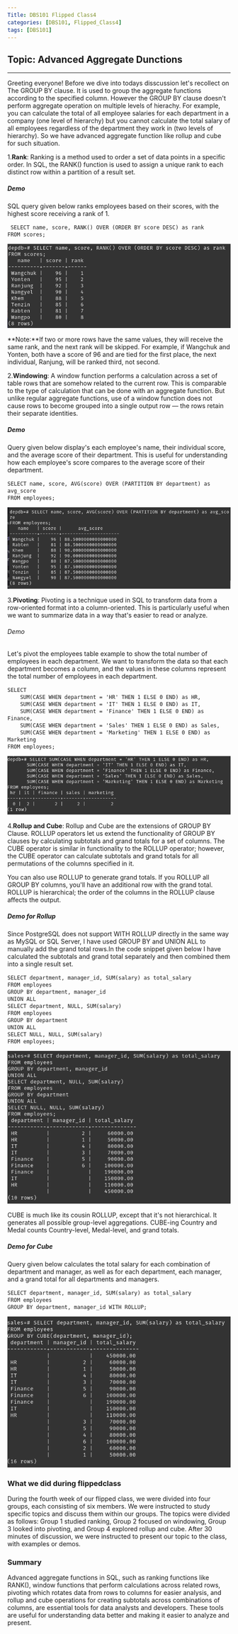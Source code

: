 ```yaml
---
Title: DBS101 Flipped Class4
categories: [DBS101, Flipped_Class4]
tags: [DBS101]
---
```

## Topic: Advanced Aggregate Dunctions
---
Greeting everyone! Before we dive into todays disscussion let's recollect on The GROUP BY clause. It is used to group the aggregate functions according to the specified column. However the GROUP BY clause doesn't perform aggregate operation on multiple levels of hierachy. For example, you can calculate the total of all employee salaries for each department in a company (one level of hierarchy) but you cannot calculate the total salary of all employees regardless of the department they work in (two levels of hierarchy). So we have advanced aggregate function like rollup and cube for such situation.

1.**Rank**: Ranking is a method used to order a set of data points in a specific order. In SQL, the RANK() function is used to assign a unique rank to each distinct row within a partition of a result set. 

##### Demo
SQL query given below ranks employees based on their scores, with the highest score receiving a rank of 1.

```
 SELECT name, score, RANK() OVER (ORDER BY score DESC) as rank
FROM scores; 
```
![alt text](<../Screenshot from 2024-03-17 20-11-58.png>)

**Note:**If two or more rows have the same values, they will receive the same rank, and the next rank will be skipped. For example, if  Wangchuk and Yonten, both have a score of 96 and are tied for the first place, the next individual, Ranjung, will be ranked third, not second.

2.**Windowing**: A window function performs a calculation across a set of table rows that are somehow related to the current row. This is comparable to the type of calculation that can be done with an aggregate function. But unlike regular aggregate functions, use of a window function does not cause rows to become grouped into a single output row — the rows retain their separate identities. 

##### Demo
Query given below display's each employee's name, their individual score, and the average score of their department. This is useful for understanding how each employee's score compares to the average score of their department.

```
SELECT name, score, AVG(score) OVER (PARTITION BY department) as avg_score
FROM employees;
```
![alt text](<../Screenshot from 2024-03-17 18-33-58.png>)

3.**Pivoting**: Pivoting is a technique used in SQL to transform data from a row-oriented format into a column-oriented. This is particularly useful when we want to summarize data in a way that's easier to read or analyze.

###### Demo
Let's pivot the employees table example to show the total number of employees in each department. We want to transform the data so that each department becomes a column, and the values in these columns represent the total number of employees in each department.

```
SELECT 
    SUM(CASE WHEN department = 'HR' THEN 1 ELSE 0 END) as HR,
    SUM(CASE WHEN department = 'IT' THEN 1 ELSE 0 END) as IT,
    SUM(CASE WHEN department = 'Finance' THEN 1 ELSE 0 END) as Finance,
    SUM(CASE WHEN department = 'Sales' THEN 1 ELSE 0 END) as Sales,
    SUM(CASE WHEN department = 'Marketing' THEN 1 ELSE 0 END) as Marketing
FROM employees;
```

![alt text](<../Screenshot from 2024-03-17 21-49-22.png>)


4.**Rollup and Cube**: Rollup and Cube are the extensions of GROUP BY Clause. ROLLUP operators let us extend the functionality of GROUP BY clauses by calculating subtotals and grand totals for a set of columns. The CUBE operator is similar in functionality to the ROLLUP operator; however, the CUBE operator can calculate subtotals and grand totals for all permutations of the columns specified in it.

You can also use ROLLUP to generate grand totals. If you ROLLUP all GROUP BY columns, you'll have an additional row with the grand total. ROLLUP is hierarchical; the order of the columns in the ROLLUP clause affects the output.

##### Demo for Rollup

Since PostgreSQL does not support WITH ROLLUP directly in the same way as MySQL or SQL Server, I have used GROUP BY and UNION ALL to manually add the grand total rows.In the code snippet given below I have calculated the subtotals and grand total separately and then combined them into a single result set.

``` 
SELECT department, manager_id, SUM(salary) as total_salary
FROM employees
GROUP BY department, manager_id
UNION ALL
SELECT department, NULL, SUM(salary)
FROM employees
GROUP BY department
UNION ALL
SELECT NULL, NULL, SUM(salary)
FROM employees;
```
![alt text](<../Screenshot from 2024-03-18 01-00-57.png>)


CUBE is much like its cousin ROLLUP, except that it's not hierarchical. It generates all possible group-level aggregations. CUBE-ing Country and Medal counts Country-level, Medal-level, and grand totals.

##### Demo for Cube

Query given below calculates the total salary for each combination of department and manager, as well as for each department, each manager, and a grand total for all departments and managers.

```
SELECT department, manager_id, SUM(salary) as total_salary
FROM employees
GROUP BY department, manager_id WITH ROLLUP;
```
![alt text](<../Screenshot from 2024-03-18 01-00-42.png>)


### What we did during flippedclass

During the fourth week of our flipped class, we were divided into four groups, each consisting of six members. We were instructed to study specific topics and discuss them within our groups. The topics were divided as follows: Group 1 studied ranking, Group 2 focused on windowing, Group 3 looked into pivoting, and Group 4 explored rollup and cube. After 30 minutes of discussion, we were instructed to present our topic to the class, with examples or demos.

### Summary

Advanced aggregate functions in SQL, such as ranking functions like RANK(), window functions that perform calculations across related rows, pivoting which rotates data from rows to columns for easier analysis, and rollup and cube operations for creating subtotals across combinations of columns, are essential tools for data analysts and developers. These tools are useful for understanding data better and making it easier to analyze and present.
